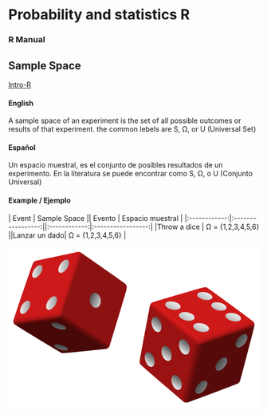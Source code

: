 # Probability and statistics R
### R Manual

## Sample Space
[Intro-R](https://github.com/TheGlitchCat/probability-and-statistics-R/blob/master/01-intro.R)

#### English
A sample space of an experiment is the set of all possible outcomes or results of that experiment.
the common lebels are S, Ω, or U (Universal Set)

#### Español
Un espacio muestral, es el conjunto de posibles resultados de un experimento.
En la literatura se puede encontrar como S, Ω, o U (Conjunto Universal)

#### Example / Ejemplo

|     Event    |    Sample Space   ||    Evento    |  Espacio muestral |
|:------------:|:-----------------:||:------------:|:-----------------:|
|Throw a dice  | Ω = {1,2,3,4,5,6} ||Lanzar un dado| Ω = {1,2,3,4,5,6} |


![Dice](src/dice.png)
